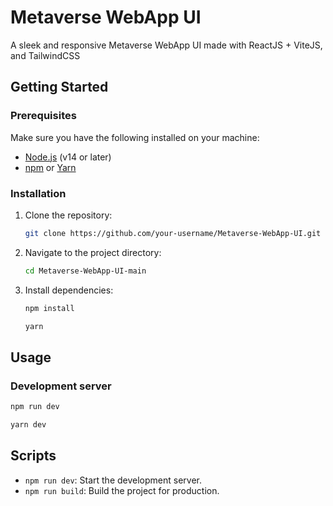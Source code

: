 # Metaverse WebApp UI

A sleek and responsive Metaverse WebApp UI made with ReactJS + ViteJS, and TailwindCSS

## Getting Started

### Prerequisites

Make sure you have the following installed on your machine:
- [Node.js](https://nodejs.org/) (v14 or later)
- [npm](https://www.npmjs.com/) or [Yarn](https://yarnpkg.com/)

### Installation

1. Clone the repository:

   ```bash
   git clone https://github.com/your-username/Metaverse-WebApp-UI.git
   ```

2. Navigate to the project directory:

   ```bash
   cd Metaverse-WebApp-UI-main
   ```

3. Install dependencies:

   ```bash
   npm install

   yarn
   ```

## Usage
### Development server

```bash
npm run dev

yarn dev
```

## Scripts

- `npm run dev`: Start the development server.
- `npm run build`: Build the project for production.